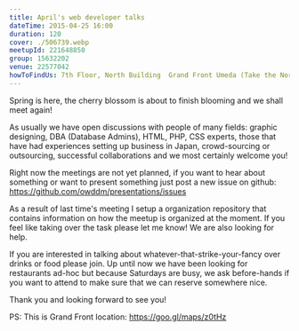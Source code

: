 ```yaml
---
title: April's web developer talks
dateTime: 2015-04-25 16:00
duration: 120
cover: ./506739.webp
meetupId: 221648850
group: 15632202
venue: 22577042
howToFindUs: 7th Floor, North Building  Grand Front Umeda (Take the North 北 3 elevator!)
---
```


Spring is here, the cherry blossom is about to finish blooming and we shall meet again!

As usually we have open discussions with people of many fields: graphic designing, DBA (Database Admins), HTML, PHP, CSS experts, those that have had experiences setting up business in Japan, crowd-sourcing or outsourcing, successful collaborations and we most certainly welcome you!

Right now the meetings are not yet planned, if you want to hear about something or want to present something just post a new issue on github: https://github.com/owddm/presentations/issues

As a result of last time's meeting I setup a organization repository that contains information on how the meetup is organized at the moment. If you feel like taking over the task please let me know! We are also looking for help.

If you are interested in talking about whatever-that-strike-your-fancy over drinks or food please join. Up until now we have been looking for restaurants ad-hoc but because Saturdays are busy, we ask before-hands if you want to attend to make sure that we can reserve somewhere nice.

Thank you and looking forward to see you!

PS: This is Grand Front location: https://goo.gl/maps/z0tHz
